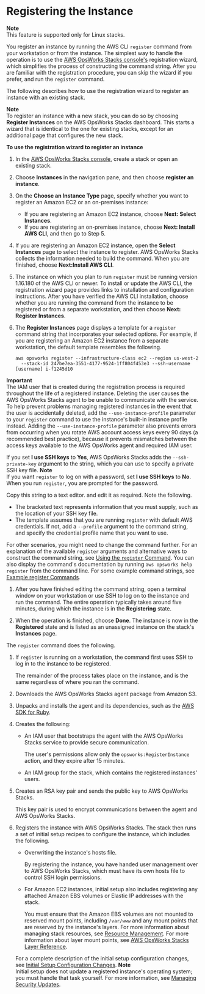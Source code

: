 # Registering the Instance<a name="registered-instances-register-registering-register"></a>

**Note**  
This feature is supported only for Linux stacks\.

You register an instance by running the AWS CLI `register` command from your workstation or from the instance\. The simplest way to handle the operation is to use the [AWS OpsWorks Stacks console's](https://console.aws.amazon.com/opsworks/) registration wizard, which simplifies the process of constructing the command string\. After you are familiar with the registration procedure, you can skip the wizard if you prefer, and run the `register` command\.

The following describes how to use the registration wizard to register an instance with an existing stack\.

**Note**  
To register an instance with a new stack, you can do so by choosing **Register Instances** on the AWS OpsWorks Stacks dashboard\. This starts a wizard that is identical to the one for existing stacks, except for an additional page that configures the new stack\.

**To use the registration wizard to register an instance**

1. In the [AWS OpsWorks Stacks console](https://console.aws.amazon.com/opsworks/), create a stack or open an existing stack\.

1. Choose **Instances** in the navigation pane, and then choose **register an instance**\.

1. On the **Choose an Instance Type** page, specify whether you want to register an Amazon EC2 or an on\-premises instance:
   + If you are registering an Amazon EC2 instance, choose **Next: Select Instances**\.
   + If you are registering an on\-premises instance, choose **Next: Install AWS CLI**, and then go to Step 5\.

1. If you are registering an Amazon EC2 instance, open the **Select Instances** page to select the instance to register\. AWS OpsWorks Stacks collects the information needed to build the command\. When you are finished, choose **Next:Install AWS CLI**\.

1. The instance on which you plan to run `register` must be running version 1\.16\.180 of the AWS CLI or newer\. To install or update the AWS CLI, the registration wizard page provides links to installation and configuration instructions\. After you have verified the AWS CLI installation, choose whether you are running the command from the instance to be registered or from a separate workstation, and then choose **Next: Register Instances**\.

1. The **Register Instances** page displays a template for a `register` command string that incorporates your selected options\. For example, if you are registering an Amazon EC2 instance from a separate workstation, the default template resembles the following\.

   ```
   aws opsworks register --infrastructure-class ec2 --region us-west-2
     --stack-id 247be7ea-3551-4177-9524-1ff804f453e3 --ssh-username [username] i-f1245d10
   ```
**Important**  
The IAM user that is created during the registration process is required throughout the life of a registered instance\. Deleting the user causes the AWS OpsWorks Stacks agent to be unable to communicate with the service\. To help prevent problems managing registered instances in the event that the user is accidentally deleted, add the `--use-instance-profile` parameter to your `register` command to use the instance's built\-in instance profile instead\. Adding the `--use-instance-profile` parameter also prevents errors from occurring when you rotate AWS account access keys every 90 days \(a recommended best practice\), because it prevents mismatches between the access keys available to the AWS OpsWorks agent and required IAM user\.

   If you set **I use SSH keys** to **Yes**, AWS OpsWorks Stacks adds the `--ssh-private-key` argument to the string, which you can use to specify a private SSH key file\.
**Note**  
If you want `register` to log on with a password, set **I use SSH keys** to **No**\. When you run `register`, you are prompted for the password\.

   Copy this string to a text editor\. and edit it as required\. Note the following\.
   + The bracketed text represents information that you must supply, such as the location of your SSH key file\.
   + The template assumes that you are running `register` with default AWS credentials\. If not, add a `--profile` argument to the command string, and specify the credential profile name that you want to use\.

   For other scenarios, you might need to change the command further\. For an explanation of the available `register` arguments and alternative ways to construct the command string, see [Using the `register` Command](registered-instances-register-registering-command.md)\. You can also display the command's documentation by running `aws opsworks help register` from the command line\. For some example command strings, see [Example register Commands](registered-instances-register-registering-examples.md)\.

1. After you have finished editing the command string, open a terminal window on your workstation or use SSH to log on to the instance and run the command\. The entire operation typically takes around five minutes, during which the instance is in the **Registering** state\.

1. When the operation is finished, choose **Done**\. The instance is now in the **Registered** state and is listed as an unassigned instance on the stack's **Instances** page\.

The `register` command does the following\.

1. If `register` is running on a workstation, the command first uses SSH to log in to the instance to be registered\.

   The remainder of the process takes place on the instance, and is the same regardless of where you ran the command\.

1. Downloads the AWS OpsWorks Stacks agent package from Amazon S3\.

1. Unpacks and installs the agent and its dependencies, such as the [AWS SDK for Ruby](http://aws.amazon.com/documentation/sdk-for-ruby/)\.

1. Creates the following:
   + An IAM user that bootstraps the agent with the AWS OpsWorks Stacks service to provide secure communication\.

     The user's permissions allow only the `opsworks:RegisterInstance` action, and they expire after 15 minutes\.
   + An IAM group for the stack, which contains the registered instances' users\.

1. Creates an RSA key pair and sends the public key to AWS OpsWorks Stacks\.

   This key pair is used to encrypt communications between the agent and AWS OpsWorks Stacks\.

1. Registers the instance with AWS OpsWorks Stacks\. The stack then runs a set of initial setup recipes to configure the instance, which includes the following\.
   + Overwriting the instance's hosts file\.

     By registering the instance, you have handed user management over to AWS OpsWorks Stacks, which must have its own hosts file to control SSH login permissions\.
   + For Amazon EC2 instances, initial setup also includes registering any attached Amazon EBS volumes or Elastic IP addresses with the stack\.

     You must ensure that the Amazon EBS volumes are not mounted to reserved mount points, including `/var/www` and any mount points that are reserved by the instance's layers\. For more information about managing stack resources, see [Resource Management](resources.md)\. For more information about layer mount points, see [AWS OpsWorks Stacks Layer Reference](layers.md)\.

   For a complete description of the initial setup configuration changes, see [Initial Setup Configuration Changes](registered-instances-lifecycle.md#registered-instances-lifecycle-setup-config)\.
**Note**  
Initial setup does not update a registered instance's operating system; you must handle that task yourself\. For more information, see [Managing Security Updates](workingsecurity-updates.md)\.